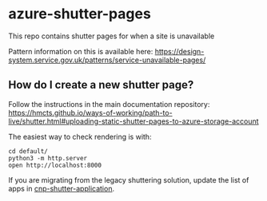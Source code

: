 # azure-shutter-pages

This repo contains shutter pages for when a site is unavailable

Pattern information on this is available here:
https://design-system.service.gov.uk/patterns/service-unavailable-pages/

## How do I create a new shutter page?

Follow the instructions in the main documentation repository: https://hmcts.github.io/ways-of-working/path-to-live/shutter.html#uploading-static-shutter-pages-to-azure-storage-account

The easiest way to check rendering is with:

```shell
cd default/
python3 -m http.server
open http://localhost:8000
```

If you are migrating from the legacy shuttering solution, update the list of apps in [cnp-shutter-application](https://github.com/hmcts/cnp-shutter-application/blob/master/Jenkinsfile#L8).


